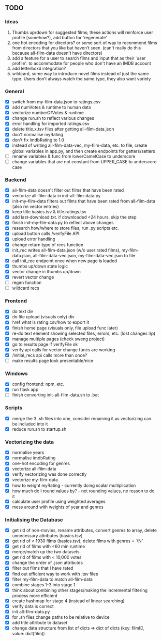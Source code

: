 ## TODO

### Ideas

1. Thumbs up/down for suggested films; these actions will reinforce user profile (somehow?), add button for 'regenerate'
2. one hot encoding for directors? or some sort of way to recommend films from directors that you like but haven't seen. (can't really do this because all-film-data doesn't have directors)
3. add a feature for a user to search films and input that as their 'user profile': to accommodate for people who don't have an IMDB account
4. add letterboxd integration?
5. wildcard, some way to introduce novel films instead of just the same type. Users don't always watch the same type, they also want variety 

### General
- [x] switch from my-film-data.json to ratings.csv
- [x] add numVotes & runtime to human data
- [x] vectorize numberOfVotes & runtime
- [x] change run.sh to reflect various changes
- [x] error handling for imported ratings.csv
- [x] delete title.x.tsv files after getting all-film-data.json
- [x] don't normalise myRating
- [x] don't fix imdbRating to 1.0
- [x] instead of writing all-film-data-vec, my-film-data, etc. to file, create global variables in app.py, and then create endpoints for getters/setters
- [ ] rename variables & func from lowerCamelCase to underscore
- [ ] change variables that are not constant from UPPER_CASE to underscore case

### Backend
- [x] all-film-data doesn't filter out films that have been rated
- [x] vectorize all-film-data in init-all-film-data.py
- [x] init-my-film-data filters out films that have been rated from all-film-data (also rm vector entries)
- [x] keep title.basics.tsv & title.ratings.tsv
- [x] add last-download.txt. if downloaded <24 hours, skip the step
- [x] finish init-my-file-data.py to reflect above changes
- [x] research how/where to store files, run .py scripts etc.
- [x] upload button calls /verifyFile API
- [x] upload error handling
- [x] change return type of recs function
- [x] init_rec writes all-film-data.json (w/o user rated films), my-film-data.json, all-film-data-vec.json, my-film-data-vec.json to file
- [x] call init_rec endpoint once when new page is loaded
- [x] thumbs up/down state logic
- [x] vector change in thumbs up/down
- [x] revert vector change
- [ ] regen function
- [ ] wildcard recs

### Frontend
- [x] do text div 
- [x] do file upload (visuals only) div
- [x] href what is rating.csv/how to export it
- [x] finish home page (visuals only, file upload func later)
- [x] re-do text element showing selected files, errors, etc. (lost changes rip)
- [x] manage multiple pages (check sweng project)
- [x] go to results page if verifyFile ok
- [x] verify api calls for vector change funcs are working
- [x] /initial_recs api calls more than once?
- [ ] make results page look presentable/nice

### Windows
- [x] config frontend: npm, etc.
- [x] run flask app
- [ ] finish converting init-all-film-data.sh to .bat

### Scripts
- [x] merge the 3 .sh files into one, consider renaming it as vectorizing can be included into it
- [x] reduce run.sh to startup.sh

### Vectorizing the data
- [x] normalise years
- [x] normalise imdbRating
- [x] one-hot encoding for genres
- [x] vectorize all-film-data
- [x] verify vectorizing was done correctly
- [x] vectorize my-film-data
- [x] how to weight myRating - currently doing scalar multiplication
- [x] how much do I round values by? - not rounding values, no reason to do it
- [x] calculate user profile using weighted averages
- [x] mess around with weights of year and genres

### Initialising the Database
- [x] get rid of non-movies, rename attributes, convert genres to array, delete unnecessary attributes (basics.tsv)
- [x] get rid of < 1930 films (basics.tsv), delete films with genres = '\\N'
- [x] get rid of films with <60 min runtime
- [x] merge/match up the two datasets
- [x] get rid of films with < 10,000 votes
- [x] change the order of .json attributes
- [x] filter out films that I have rated
- [x] find out efficient way to work with .tsv files
- [x] filter my-film-data to match all-film-data
- [x] combine stages 1-3 into stage 1
- [x] think about combining other stages/making the incremental filtering process more efficient
- [x] create hashmap for stage 4 (instead of linear searching)
- [x] verify data is correct
- [x] init all-film-data.py
- [x] for .sh files change paths to be relative to device
- [x] add title attribute to dataset
- [x] change data structure from list of dicts => dict of dicts (key: filmID, value: dict(film))
